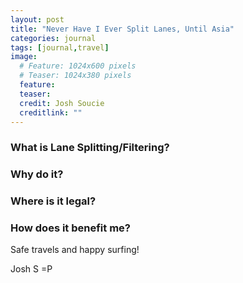 ```yaml
---
layout: post
title: "Never Have I Ever Split Lanes, Until Asia"
categories: journal
tags: [journal,travel]
image:
  # Feature: 1024x600 pixels
  # Teaser: 1024x380 pixels
  feature:
  teaser:
  credit: Josh Soucie
  creditlink: ""
---
```


### What is Lane Splitting/Filtering?


### Why do it?


### Where is it legal?


### How does it benefit me?


Safe travels and happy surfing!

Josh S =P


[1]: #
